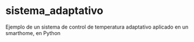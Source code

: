 # sistema_adaptativo
Ejemplo de un sistema de control de temperatura adaptativo aplicado en un smarthome, en Python
